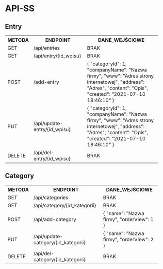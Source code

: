 # API-SS

## Entry

<table>
<tr>
  <th>METODA</th>
  <th>ENDPOINT</th>
  <th>DANE_WEJŚCIOWE</th>
</tr>
<tr>
  <td>GET</td>
  <td>/api/entries</td>
  <td>BRAK</td>
</tr>
<tr>
  <td>GET</td>
  <td>/api/entry/{id_wpisu}</td>
  <td>BRAK</td>
</tr> 
<tr>
  <td>POST</td>
  <td>/add-entry</td>
  <td>
  {
    "categoryId": 1,
    "companyName": "Nazwa firmy",
    "www": "Adres strony internetowej",
    "address": "Adres",
    "content": "Opis",
    "created": "2021-07-10 18:46:10"
  }
  </td>
</tr>
<tr>
  <td>PUT</td>
  <td>/api/update-entry/{id_wpisu}</td>
  <td>
  {
    "categoryId": 1,
    "companyName": "Nazwa firmy",
    "www": "Adres strony internetowej",
    "address": "Adres",
    "content": "Opis",
    "created": "2021-07-10 18:46:10"
  }
  </td>
</tr>
<tr>
  <td>DELETE</td>
  <td>/api/del-entry/{id_wpisu}</td>
  <td>BRAK</td>
</tr>
</table>

## Category

<table>
<tr>
  <th>METODA</th>
  <th>ENDPOINT</th>
  <th>DANE_WEJŚCIOWE</th>
</tr>
<tr>
  <td>GET</td>
  <td>/api/categories</td>
  <td>BRAK</td>
</tr>  
<tr>
  <td>GET</td>
  <td>/api/category/{id_kategorii}</td>
  <td>BRAK</td>
</tr>     
<tr>
  <td>POST</td>
  <td>/api/add-category</td>
  <td>
  { 
    "name": "Nazwa firmy",
    "orderView": 1
  }
  </td>
</tr>  
<tr>
  <td>PUT</td>
  <td>/api/update-category/{id_kategorii}</td>
  <td>
  {
    "name": "Nazwa firmy",
    "orderView": 2
  }
  </td>
</tr>    
<tr>
  <td>DELETE</td>
  <td>/api/del-category/{id_kategorii}</td>
  <td>BRAK</td>
</tr>
</table>
